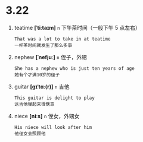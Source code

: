 # 3.22

1. teatime **[ˈtiːtaɪm]** `n` 下午茶时间（一般下午 5 点左右）

   ```
   That was a lot to take in at teatime
   一杯茶时间就发生了那么多事
   ```

2. nephew **[ˈnefjuː]** `n` 侄子，外甥

   ```
   She has a nephew who is just ten years of age
   她有个才满10岁的侄子
   ```

3. guitar **[ɡɪˈtɑː(r)]** `n` 吉他

   ```
   This guitar is delight to play
   这吉他弹起来很惬意
   ```

4. niece **[niːs]** `n` 侄女，外甥女
   ```
   His niece will look after him
   他侄女会照顾他
   ```
